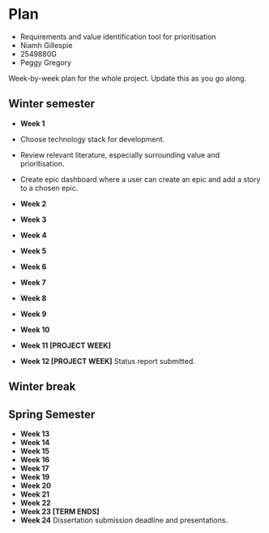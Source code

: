 # Plan

* Requirements and value identification tool for prioritisation 
* Niamh Gillespie
* 2549880G
* Peggy Gregory

Week-by-week plan for the whole project. Update this as you go along.

## Winter semester

* **Week 1**
* Choose technology stack for development.
* Review relevant literature, especially surrounding value and prioritisation.
* Create epic dashboard where a user can create an epic and add a story to a chosen epic.

* **Week 2**
* **Week 3**
* **Week 4**
* **Week 5**
* **Week 6**
* **Week 7**
* **Week 8**
* **Week 9**
* **Week 10**
* **Week 11 [PROJECT WEEK]**
* **Week 12 [PROJECT WEEK]** Status report submitted.

## Winter break

## Spring Semester

* **Week 13**
* **Week 14**
* **Week 15**
* **Week 16**
* **Week 17**
* **Week 19**
* **Week 20**
* **Week 21**
* **Week 22**
* **Week 23 [TERM ENDS]**
* **Week 24** Dissertation submission deadline and presentations.


